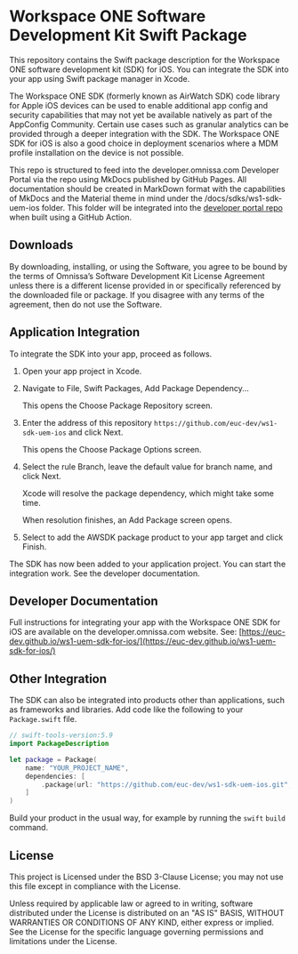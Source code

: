 # Workspace ONE Software Development Kit Swift Package

This repository contains the Swift package description for the Workspace ONE software development kit (SDK) for iOS. You can integrate the SDK into your app using Swift package manager in Xcode.

The Workspace ONE SDK (formerly known as AirWatch SDK) code library for Apple iOS devices can be used to enable additional app config and security capabilities that may not yet be available natively as part of the AppConfig Community. Certain use cases such as granular analytics can be provided through a deeper integration with the SDK. The Workspace ONE SDK for iOS is also a good choice in deployment scenarios where a MDM profile installation on the device is not possible.

This repo is structured to feed into the developer.omnissa.com Developer Portal via the [](https://github.com/euc-dev/developer.omnissa.github.io) repo using MkDocs published by GitHub Pages. All documentation should be created in MarkDown format with the capabilities of MkDocs and the Material theme in mind under the /docs/sdks/ws1-sdk-uem-ios folder. This folder will be integrated into the [developer portal repo](https://github.com/euc-dev/developer.omnissa.github.io) when built using a GitHub Action.

## Downloads

By downloading, installing, or using the Software, you agree to be bound by the terms of Omnissa’s Software Development Kit License Agreement unless there is a different license provided in or specifically referenced by the downloaded file or package. If you disagree with any terms of the agreement, then do not use the Software.

## Application Integration

To integrate the SDK into your app, proceed as follows.

1. Open your app project in Xcode.

2. Navigate to File, Swift Packages, Add Package Dependency...

    This opens the Choose Package Repository screen.

3. Enter the address of this repository
    `https://github.com/euc-dev/ws1-sdk-uem-ios` and click Next.

    This opens the Choose Package Options screen.

4. Select the rule Branch, leave the default value for branch name, and click
    Next.

    Xcode will resolve the package dependency, which might take some time.

    When resolution finishes, an Add Package screen opens.

5. Select to add the AWSDK package product to your app target and click Finish.

The SDK has now been added to your application project. You can start the
integration work. See the developer documentation.

## Developer Documentation

Full instructions for integrating your app with the Workspace ONE SDK for iOS are
available on the developer.omnissa.com website. See:
[https://euc-dev.github.io/ws1-uem-sdk-for-ios/](https://euc-dev.github.io/ws1-uem-sdk-for-ios/)

## Other Integration

The SDK can also be integrated into products other than applications, such as
frameworks and libraries. Add code like the following to your `Package.swift`
file.

```swift
// swift-tools-version:5.9
import PackageDescription

let package = Package(
    name: "YOUR_PROJECT_NAME",
    dependencies: [
        .package(url: "https://github.com/euc-dev/ws1-sdk-uem-ios.git", from: "24.6.0"),
    ]
)
```

Build your product in the usual way, for example by running the `swift` `build`
command.

## License

This project is Licensed under the BSD 3-Clause License; you may not use this file except in compliance with the License. 

Unless required by applicable law or agreed to in writing, software distributed under the License is distributed on an "AS IS" BASIS, WITHOUT WARRANTIES OR CONDITIONS OF ANY KIND, either express or implied. See the License for the specific language governing permissions and limitations under the License.

